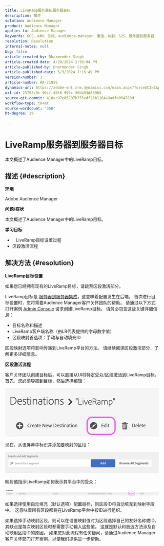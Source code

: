 ```yaml
---
title: LiveRamp服务器到服务器目标
description: 描述
solution: Audience Manager
product: Audience Manager
applies-to: Audience Manager
keywords: KCS、AAM、目标、audience-manager、激活、映射、S2S、服务器到服务器
resolution: Resolution
internal-notes: null
bug: false
article-created-by: Dharmender Singh
article-created-date: 4/29/2024 2:58:04 PM
article-published-by: Dharmender Singh
article-published-date: 5/3/2024 7:16:49 PM
version-number: 3
article-number: KA-21926
dynamics-url: https://adobe-ent.crm.dynamics.com/main.aspx?forceUCI=1&pagetype=entityrecord&etn=knowledgearticle&id=690836e1-3806-ef11-9f8a-6045bd034c54
exl-id: 25793c9c-90cf-40f6-995c-36bb93d839b8
source-git-commit: 410ec97e85287b755edf26b1164a9adfb954788d
workflow-type: tm+mt
source-wordcount: '358'
ht-degree: 2%

---
```


# LiveRamp服务器到服务器目标


本文概述了Audience Manager中的LiveRamp目标。

## 描述 {#description}


<b>环境</b>

Adobe Audience Manager

<b>问题/症状</b>

本文概述了Audience Manager中的LiveRamp目标。

<b>学习目标</b>

- &#x200B;&#x200B; &#x200B;&#x200B; &#x200B; &#x200B;&#x200B;LiveRamp目标设置过程
- 区段激活流程



## 解决方法 {#resolution}


<b>LiveRamp目标设置</b>

如果您已经拥有现有的LiveRamp目标，请跳至区段激活部分。 

LiveRamp目标是 [服务器到服务器集成](https://experienceleague.adobe.com/docs/audience-manager/user-guide/features/destinations/device-based/device-based-destinations-list.html?lang=en)，这意味着配置发生在后端。 首次进行目标设置时，您将需要Audience Manager客户关怀团队的帮助。 请通过以下方式打开案例 [Admin Console](https://adminconsole.adobe.com/) 请求创建LiveRamp目标。 请务必包含这些关键详细信息：

- 目标名称和描述
- LiveRamp客户端名称（由LR代表提供的字母数字值）
- 区段映射首选项：手动与自动填充ID


区段映射选项将影响传递到LiveRamp平台的方法。 请继续阅读区段激活部分，了解更多详细信息。



<b>区段激活流程</b>

客户关怀团队创建目标后，可以直接从UI将特定受众/区段激活到LiveRamp目标。 首先，您必须导航到目标，然后选择编辑：

![](assets/bd9e9cba-89e3-ed11-a7c7-6045bd0065b6.png)



现在，从该屏幕中标识并添加要映射的区段：

![](assets/d96041d3-89e3-ed11-a7c7-6045bd0065b6.png)

映射值指示LiveRamp如何表示其平台中的受众： 

![](assets/75158bf1-89e3-ed11-a7c7-6045bd0065b6.png)

如果选择使用自动填充（默认选项）配置目标，则区段ID将自动填充到映射字段中。 这意味着所有区段都将在LiveRamp平台中按ID进行组织。

如果选择手动映射区段，则可以在设置映射值时为区段选择自己的友好名称或ID。 其缺点是每次映射区段时都需要手动输入这些值。 这就是默认和首选方法涉及自动映射区段ID的原因。 如果您对此流程有任何疑问，请通过Audience Manager客户关怀部门打开案例，以便我们提供进一步帮助。
